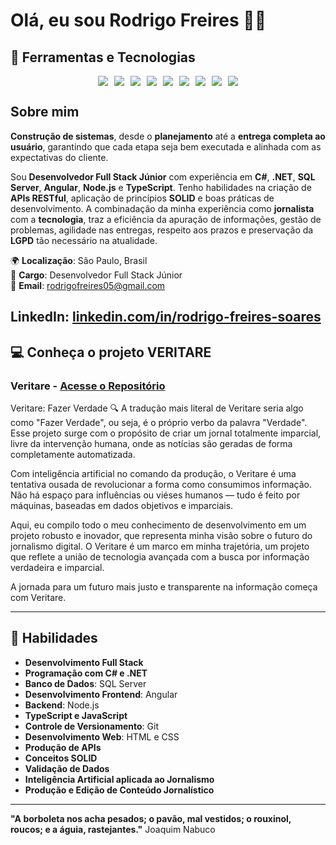 # Olá, eu sou Rodrigo Freires 👨‍💻

## 🔧 Ferramentas e Tecnologias

<div style="display: flex; justify-content: center; gap: 10px;">
  <img src="https://img.shields.io/badge/C%23-9B4D96?style=flat&logo=csharp&logoColor=white" />
  <img src="https://img.shields.io/badge/.NET-512BD4?style=flat&logo=.net&logoColor=white" />
  <img src="https://img.shields.io/badge/SQL%20Server-CC2927?style=flat&logo=microsoft-sql-server&logoColor=white" />
  <img src="https://img.shields.io/badge/Angular-DD0031?style=flat&logo=angular&logoColor=white" />
  <img src="https://img.shields.io/badge/Node.js-339933?style=flat&logo=node.js&logoColor=white" />
  <img src="https://img.shields.io/badge/TypeScript-3178C6?style=flat&logo=typescript&logoColor=white" />
  <img src="https://img.shields.io/badge/Git-F05032?style=flat&logo=git&logoColor=white" />
  <img src="https://img.shields.io/badge/HTML5-E34F26?style=flat&logo=html5&logoColor=white" />
  <img src="https://img.shields.io/badge/CSS3-1572B6?style=flat&logo=css3&logoColor=white" />
</div>

## Sobre mim
**Construção de sistemas**, desde o **planejamento** até a **entrega completa ao usuário**, garantindo que cada etapa seja bem executada e alinhada com as expectativas do cliente.


Sou **Desenvolvedor Full Stack Júnior** com experiência em **C#**, **.NET**, **SQL Server**, **Angular**, **Node.js** e **TypeScript**. Tenho habilidades na criação de **APIs RESTful**, aplicação de princípios **SOLID** e boas práticas de desenvolvimento. A combinadação da minha experiência como **jornalista** com  a **tecnologia**, traz a eficiência da apuração de informações, gestão de problemas, agilidade nas entregas, respeito aos prazos e preservação da **LGPD** tão necessário na atualidade. 


🌍 **Localização**: São Paulo, Brasil  
💼 **Cargo**: Desenvolvedor Full Stack Júnior  
📧 **Email**: [rodrigofreires05@gmail.com](mailto:rodrigofreires05@gmail.com)  

**LinkedIn**: [linkedin.com/in/rodrigo-freires-soares](https://www.linkedin.com/in/rodrigo-freires-soares/)
---

## 💻 Conheça o projeto VERITARE

### **Veritare** - [Acesse o Repositório](https://github.com/Rodrigofreires/Veritare)


Veritare: Fazer Verdade 🔍
A tradução mais literal de Veritare seria algo como "Fazer Verdade", ou seja, é o próprio verbo da palavra "Verdade". Esse projeto surge com o propósito de criar um jornal totalmente imparcial, livre da intervenção humana, onde as notícias são geradas de forma completamente automatizada.

Com inteligência artificial no comando da produção, o Veritare é uma tentativa ousada de revolucionar a forma como consumimos informação. Não há espaço para influências ou viéses humanos — tudo é feito por máquinas, baseadas em dados objetivos e imparciais.

Aqui, eu compilo todo o meu conhecimento de desenvolvimento em um projeto robusto e inovador, que representa minha visão sobre o futuro do jornalismo digital. O Veritare é um marco em minha trajetória, um projeto que reflete a união de tecnologia avançada com a busca por informação verdadeira e imparcial.

A jornada para um futuro mais justo e transparente na informação começa com Veritare.

---

## 🚀 Habilidades
- **Desenvolvimento Full Stack**
- **Programação com C# e .NET**
- **Banco de Dados**: SQL Server
- **Desenvolvimento Frontend**: Angular
- **Backend**: Node.js
- **TypeScript e JavaScript**
- **Controle de Versionamento**: Git
- **Desenvolvimento Web**: HTML e CSS
- **Produção de APIs**
- **Conceitos SOLID**
- **Validação de Dados**
- **Inteligência Artificial aplicada ao Jornalismo**
- **Produção e Edição de Conteúdo Jornalístico**

---

**"A borboleta nos acha pesados; o pavão, mal vestidos; o rouxinol, roucos; e a águia, rastejantes."** Joaquim Nabuco


